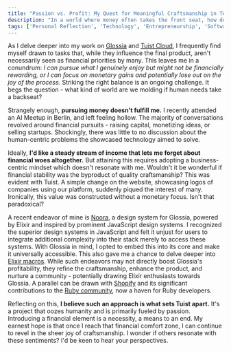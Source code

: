 ```yaml
---
title: "Passion vs. Profit: My Quest for Meaningful Craftsmanship in Tech"
description: "In a world where money often takes the front seat, how do we balance the joy of craftsmanship with the need for financial stability? Here's a personal reflection on the intersection of passion, craft, and monetary pursuits."
tags: ['Personal Reflection', 'Technology', 'Entrepreneurship', 'Software development']
---
```


As I delve deeper into my work on [Glossia](https://github.com/glossia) and [Tuist Cloud](https://github.com/tuist/tuist), I frequently find myself drawn to tasks that, while they influence the final product, aren't necessarily seen as financial priorities by many. This leaves me in a conundrum: *I can pursue what I genuinely enjoy but might not be financially rewarding, or I can focus on monetary gains and potentially lose out on the joy of the process.* Striking the right balance is an ongoing challenge. It begs the question - what kind of world are we molding if human needs take a backseat?

Strangely enough, **pursuing money doesn't fulfill me.** I recently attended an AI Meetup in Berlin, and left feeling hollow. The majority of conversations revolved around financial pursuits - raising capital, monetizing ideas, or selling startups. Shockingly, there was little to no discussion about the human-centric problems the showcased technology aimed to solve.

Ideally, **I'd like a steady stream of income that lets me forget about financial woes altogether.** But attaining this requires adopting a business-centric mindset which doesn't resonate with me. Wouldn't it be wonderful if financial stability was the byproduct of quality craftsmanship? This was evident with Tuist. A simple change on the website, showcasing logos of companies using our platform, suddenly piqued the interest of many. Ironically, this value was constructed without a monetary focus. Isn't that paradoxical?

A recent endeavor of mine is [Noora](https://github.com/glossia/noora), a design system for Glossia, powered by Elixir and inspired by prominent JavaScript design systems. I recognized the superior design systems in JavaScript and felt it unjust for users to integrate additional complexity into their stack merely to access these systems. With Glossia in mind, I opted to embed this into its core and make it universally accessible. This also gave me a chance to delve deeper into [Elixir macros](https://elixir-lang.org/getting-started/meta/macros.html). While such endeavors may not directly boost Glossia's profitability, they refine the craftsmanship, enhance the product, and nurture a community - potentially drawing Elixir enthusiasts towards Glossia. A parallel can be drawn with [Shopify](https://shopify.com) and its significant contributions to the [Ruby community](https://www.ruby-lang.org/en/), now a haven for Ruby developers.

Reflecting on this, **I believe such an approach is what sets Tuist apart.** It's a project that oozes humanity and is primarily fueled by passion. Introducing a financial element is a necessity, a means to an end. My earnest hope is that once I reach that financial comfort zone, I can continue to revel in the sheer joy of craftsmanship. I wonder if others resonate with these sentiments? I'd be keen to hear your perspectives.
